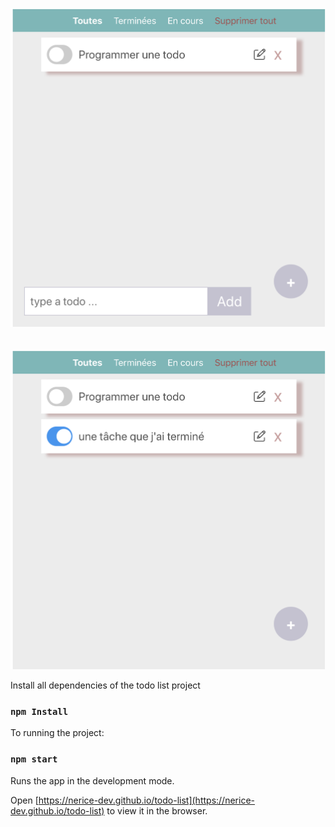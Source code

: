 


![ TODO IMAGE ](./src/assets/add-todo.png)
<br><br><br>
![ TODO IMAGE ](./src/assets/todo-toggle.png)

Install all dependencies of the todo list project 

### `npm Install`

To running the project:

### `npm start`

Runs the app in the development mode.<br>

Open [https://nerice-dev.github.io/todo-list](https://nerice-dev.github.io/todo-list) to view it in the browser.

